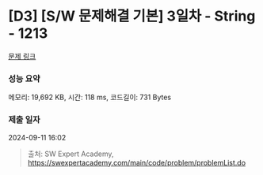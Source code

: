 # [D3] [S/W 문제해결 기본] 3일차 - String - 1213 

[문제 링크](https://swexpertacademy.com/main/code/problem/problemDetail.do?contestProbId=AV14P0c6AAUCFAYi) 

### 성능 요약

메모리: 19,692 KB, 시간: 118 ms, 코드길이: 731 Bytes

### 제출 일자

2024-09-11 16:02



> 출처: SW Expert Academy, https://swexpertacademy.com/main/code/problem/problemList.do